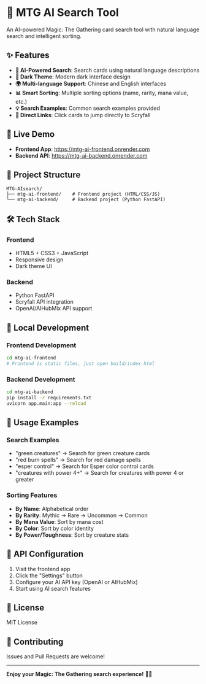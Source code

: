 # 🎴 MTG AI Search Tool

An AI-powered Magic: The Gathering card search tool with natural language search and intelligent sorting.

## ✨ Features

- **🤖 AI-Powered Search**: Search cards using natural language descriptions
- **🌙 Dark Theme**: Modern dark interface design
- **🌍 Multi-language Support**: Chinese and English interfaces
- **📊 Smart Sorting**: Multiple sorting options (name, rarity, mana value, etc.)
- **💡 Search Examples**: Common search examples provided
- **🔗 Direct Links**: Click cards to jump directly to Scryfall

## 🚀 Live Demo

- **Frontend App**: https://mtg-ai-frontend.onrender.com
- **Backend API**: https://mtg-ai-backend.onrender.com

## 📁 Project Structure

```
MTG-AIsearch/
├── mtg-ai-frontend/    # Frontend project (HTML/CSS/JS)
└── mtg-ai-backend/     # Backend project (Python FastAPI)
```

## 🛠️ Tech Stack

### Frontend

- HTML5 + CSS3 + JavaScript
- Responsive design
- Dark theme UI

### Backend

- Python FastAPI
- Scryfall API integration
- OpenAI/AIHubMix API support

## 🔧 Local Development

### Frontend Development

```bash
cd mtg-ai-frontend
# Frontend is static files, just open build/index.html
```

### Backend Development

```bash
cd mtg-ai-backend
pip install -r requirements.txt
uvicorn app.main:app --reload
```

## 📖 Usage Examples

### Search Examples

- "green creatures" → Search for green creature cards
- "red burn spells" → Search for red damage spells
- "esper control" → Search for Esper color control cards
- "creatures with power 4+" → Search for creatures with power 4 or greater

### Sorting Features

- **By Name**: Alphabetical order
- **By Rarity**: Mythic → Rare → Uncommon → Common
- **By Mana Value**: Sort by mana cost
- **By Color**: Sort by color identity
- **By Power/Toughness**: Sort by creature stats

## 🔑 API Configuration

1. Visit the frontend app
2. Click the "Settings" button
3. Configure your AI API key (OpenAI or AIHubMix)
4. Start using AI search features

## 📝 License

MIT License

## 🤝 Contributing

Issues and Pull Requests are welcome!

---

**Enjoy your Magic: The Gathering search experience!** 🎴✨
